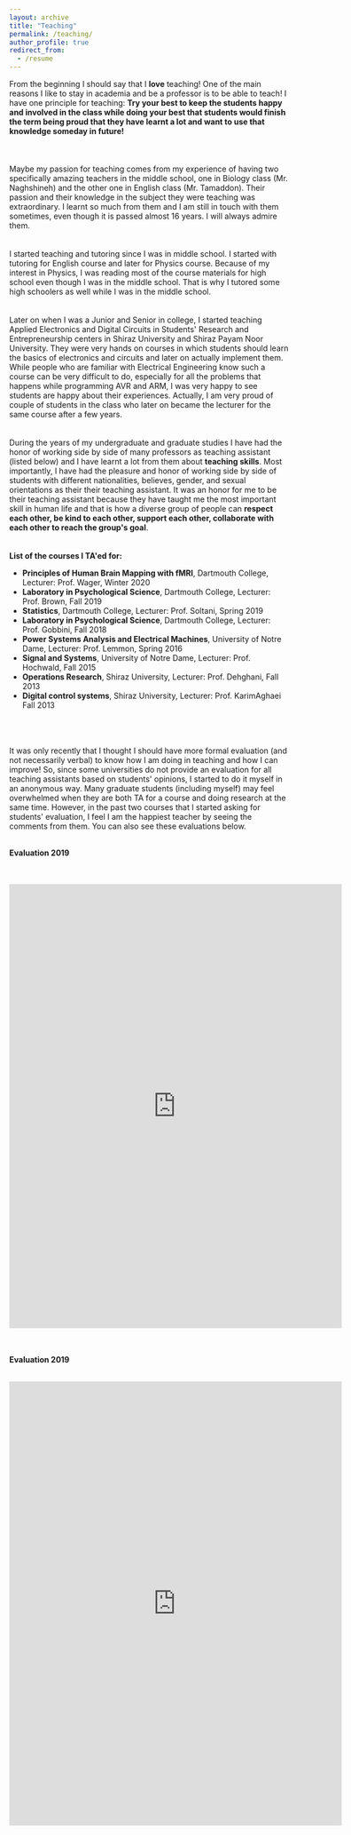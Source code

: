 ```yaml
---
layout: archive
title: "Teaching"
permalink: /teaching/
author_profile: true
redirect_from:
  - /resume
---
```


From the beginning I should say that I **love** teaching! One of the main reasons I like to stay in academia and be a professor is to be able to teach! I have one principle for teaching: **Try your best to keep the students happy and involved in the class while doing your best that students would finish the term being proud that they have learnt a lot and want to use that knowledge someday in future!** 
<br/>
<br/>
<br/>
<br/>
Maybe my passion for teaching comes from my experience of having two specifically amazing teachers in the middle school, one in Biology class (Mr. Naghshineh) and the other one in English class (Mr. Tamaddon). Their passion and their knowledge in the subject they were teaching was extraordinary. I learnt so much from them and I am still in touch with them sometimes, even though it is passed almost 16 years. I will always admire them.
<br/>
<br/>
<br/>
I started teaching and tutoring since I was in middle school. I started with tutoring for English course and later for Physics course. Because of my interest in Physics, I was reading most of the course materials for high school even though I was in the middle school. That is why I tutored some high schoolers as well while I was in the middle school.
<br/>
<br/>
<br/>
Later on when I was a Junior and Senior in college, I started teaching Applied Electronics and Digital Circuits in Students' Research and Entrepreneurship centers in Shiraz University and Shiraz Payam Noor University. They were very hands on courses in which students should learn the basics of electronics and circuits and later on actually implement them. While people who are familiar with Electrical Engineering know such a course can be very difficult to do, especially for all the problems that happens while programming AVR and ARM, I was very happy to see students are happy about their experiences. Actually, I am very proud of couple of students in the class who later on became the lecturer for the same course after a few years.
<br/>
<br/>
<br/>
During the years of my undergraduate and graduate studies I have had the honor of working side by side of many professors as teaching assistant (listed below) and I have learnt a lot from them about **teaching skills**. Most importantly, I have had the pleasure and honor of working side by side of students with different nationalities, believes, gender, and sexual orientations as their their teaching assistant. It was an honor for me to be their teaching assistant because they have taught me the most important skill in human life and that is how a diverse group of people can **respect each other, be kind to each other, support each other, collaborate with each other to reach the group's goal**.
<br/>
<br/>
<br/>
**List of the courses I TA'ed for:**
* **Principles of Human Brain Mapping with fMRI**, Dartmouth College, Lecturer: Prof. Wager, Winter 2020
* **Laboratory in Psychological Science**, Dartmouth College, Lecturer: Prof. Brown, Fall 2019
* **Statistics**, Dartmouth College, Lecturer: Prof. Soltani, Spring 2019
* **Laboratory in Psychological Science**, Dartmouth College, Lecturer: Prof. Gobbini, Fall 2018
* **Power Systems Analysis and Electrical Machines**, University of Notre Dame, Lecturer: Prof. Lemmon, Spring 2016
* **Signal and Systems**, University of Notre Dame, Lecturer: Prof. Hochwald, Fall 2015
* **Operations Research**, Shiraz University, Lecturer: Prof. Dehghani, Fall 2013
* **Digital control systems**, Shiraz University, Lecturer: Prof. KarimAghaei Fall 2013
<br/>
<br/>
<br/>
It was only recently that I thought I should have more formal evaluation (and not necessarily verbal) to know how I am doing in teaching and how I can improve! So, since some universities do not provide an evaluation for all teaching assistants based on students' opinions, I started to do it myself in an anonymous way. Many graduate students (including myself) may feel overwhelmed when they are both TA for a course and doing research at the same time. However, in the past two courses that I started asking for students' evaluation, I feel I am the happiest teacher by seeing the comments from them. You can also see these evaluations below.
<br/>
<br/>

**Evaluation 2019**

<br/>
<br/>
<div style="display:table; margin-left:auto; margin-right:auto;"> 
<iframe src="https://docs.google.com/viewer?url=https://github.com/mrakhsha/mrakhsha.github.io/raw/master/files/evaluation1.pdf&embedded=true" style="width:600px; height:800px;" frameborder="0"></iframe>
</div>
<br/>
<br/>

**Evaluation 2019**
<br/>
<br/>
<div style="display:table; margin-left:auto; margin-right:auto;"> 
<iframe src="https://docs.google.com/viewer?url=https://github.com/mrakhsha/mrakhsha.github.io/raw/master/files/evaluation2.pdf&embedded=true" style="width:600px; height:800px;" frameborder="0"></iframe>
</div>
<br/>
<br/>
<br/>